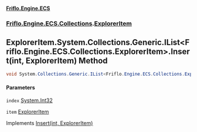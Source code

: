 #### [Friflo.Engine.ECS](index.md#'index')
### [Friflo.Engine.ECS.Collections](Friflo.Engine.ECS.Collections.md#'Friflo.Engine.ECS.Collections').[ExplorerItem](ExplorerItem.md#'Friflo.Engine.ECS.Collections.ExplorerItem')

## ExplorerItem.System.Collections.Generic.IList<Friflo.Engine.ECS.Collections.ExplorerItem>.Insert(int, ExplorerItem) Method

```csharp
void System.Collections.Generic.IList<Friflo.Engine.ECS.Collections.ExplorerItem>.Insert(int index, Friflo.Engine.ECS.Collections.ExplorerItem item);
```
#### Parameters

<a name='Friflo.Engine.ECS.Collections.ExplorerItem.System.Collections.Generic.IList_Friflo.Engine.ECS.Collections.ExplorerItem_.Insert(int,Friflo.Engine.ECS.Collections.ExplorerItem).index'></a>

`index` [System.Int32](https://docs.microsoft.com/en-us/dotnet/api/System.Int32#'System.Int32')

<a name='Friflo.Engine.ECS.Collections.ExplorerItem.System.Collections.Generic.IList_Friflo.Engine.ECS.Collections.ExplorerItem_.Insert(int,Friflo.Engine.ECS.Collections.ExplorerItem).item'></a>

`item` [ExplorerItem](ExplorerItem.md#'Friflo.Engine.ECS.Collections.ExplorerItem')

Implements [Insert(int, ExplorerItem)](https://docs.microsoft.com/en-us/dotnet/api/System.Collections.Generic.IList-1.Insert#System_Collections_Generic_IList_1_Insert_System_Int32,_0_#'System.Collections.Generic.IList`1.Insert(System.Int32,`0)')